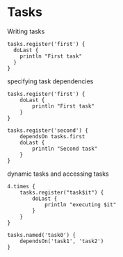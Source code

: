 # Tasks

Writing tasks

```
tasks.register('first') {
  doLast {
    println "First task"
  }
}
```

specifying task dependencies

```
tasks.register('first') {
	doLast {
		println "First task"
	}
}

tasks.register('second') {
	dependsOn tasks.first
	doLast {
		println "Second task"
	}
}
```
dynamic tasks and accessing tasks

```
4.times {
	tasks.register("task$it") {
		doLast {
			println "executing $it"
		}
	}
}

tasks.named('task0') {
	dependsOn('task1', 'task2')
}
```


